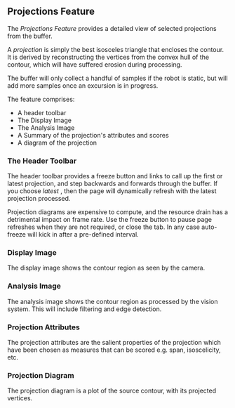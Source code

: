 <h2 id="projections">Projections Feature</h2>

The _Projections Feature_ provides a detailed view of selected projections
from the buffer.  
  
A _projection_ is simply the best isosceles triangle that encloses the
contour. It is derived by reconstructing the vertices from the convex hull of
the contour, which will have suffered erosion during processing.  
  
The buffer will only collect a handful of samples if the robot is static, but
will add more samples once an excursion is in progress.

The feature comprises:

  * A header toolbar
  * The Display Image
  * The Analysis Image
  * A Summary of the projection's attributes and scores
  * A diagram of the projection

### The Header Toolbar

The header toolbar provides a freeze button and links to call up the first or
latest projection, and step backwards and forwards through the buffer. If you
choose _latest_ , then the page will dynamically refresh with the latest
projection processed.  
  
Projection diagrams are expensive to compute, and the resource drain has a
detrimental impact on frame rate. Use the freeze button to pause page
refreshes when they are not required, or close the tab. In any case auto-
freeze will kick in after a pre-defined interval.

### Display Image

The display image shows the contour region as seen by the camera.

### Analysis Image

The analysis image shows the contour region as processed by the vision system.
This will include filtering and edge detection.

### Projection Attributes

The projection attributes are the salient properties of the projection which
have been chosen as measures that can be scored e.g. span, isoscelicity, etc.

### Projection Diagram

The projection diagram is a plot of the source contour, with its projected
vertices.

